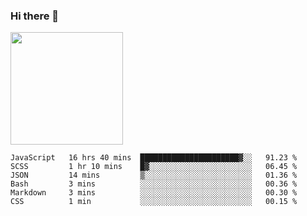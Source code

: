 ### Hi there 👋

<!--
**hwolf0610/hwolf0610** is a ✨ _special_ ✨ repository because its `README.md` (this file) appears on your GitHub profile.

Here are some ideas to get you started:

- 🔭 I’m currently working on ...
- 🌱 I’m currently learning ...
- 👯 I’m looking to collaborate on ...
- 🤔 I’m looking for help with ...
- 💬 Ask me about ...
- 📫 How to reach me: ...
- 😄 Pronouns: ...
- ⚡ Fun fact: ...
-->

<img height="180em" src="https://github-readme-stats.vercel.app/api?username=hwolf0610&show_icons=true&hide_border=true&&count_private=true&include_all_commits=true" />


<!--START_SECTION:waka-->

```text
JavaScript   16 hrs 40 mins  ██████████████████████▓░░   91.23 %
SCSS         1 hr 10 mins    █▓░░░░░░░░░░░░░░░░░░░░░░░   06.45 %
JSON         14 mins         ▒░░░░░░░░░░░░░░░░░░░░░░░░   01.36 %
Bash         3 mins          ░░░░░░░░░░░░░░░░░░░░░░░░░   00.36 %
Markdown     3 mins          ░░░░░░░░░░░░░░░░░░░░░░░░░   00.30 %
CSS          1 min           ░░░░░░░░░░░░░░░░░░░░░░░░░   00.15 %
```

<!--END_SECTION:waka-->
